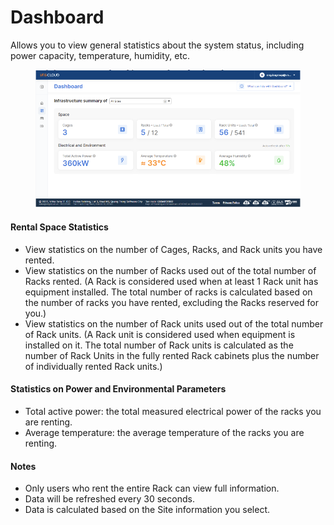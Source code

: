 # Dashboard

Allows you to view general statistics about the system status, including power capacity, temperature, humidity, etc.

<figure><img src="../.gitbook/assets/image (3) (1) (1) (1) (1) (1).png" alt=""><figcaption></figcaption></figure>

#### Rental Space Statistics

* View statistics on the number of Cages, Racks, and Rack units you have rented.
* View statistics on the number of Racks used out of the total number of Racks rented. (A Rack is considered used when at least 1 Rack unit has equipment installed. The total number of racks is calculated based on the number of racks you have rented, excluding the Racks reserved for you.)
* View statistics on the number of Rack units used out of the total number of Rack units. (A Rack unit is considered used when equipment is installed on it. The total number of Rack units is calculated as the number of Rack Units in the fully rented Rack cabinets plus the number of individually rented Rack units.)

#### Statistics on Power and Environmental Parameters

* Total active power: the total measured electrical power of the racks you are renting.
* Average temperature: the average temperature of the racks you are renting.

#### Notes

* Only users who rent the entire Rack can view full information.
* Data will be refreshed every 30 seconds.
* Data is calculated based on the Site information you select.
